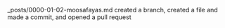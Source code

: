 _posts/0000-01-02-moosafayas.md
created a branch, created a file and made a commit, and opened a pull request
